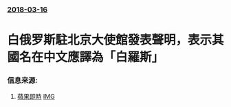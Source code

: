 ### [2018-03-16](/news/2018/03/16/index.md)

##### 
# 白俄罗斯駐北京大使館發表聲明，表示其國名在中文應譯為「白羅斯」 




### 信息来源:

1. [蘋果即時](https://tw.appledaily.com/new/realtime/20180317/1316896/) [IMG](https://img.appledaily.com.tw/images/ReNews/20180317/640_99e80638c285b8a15ce31fda6c64bf0d.jpg)
